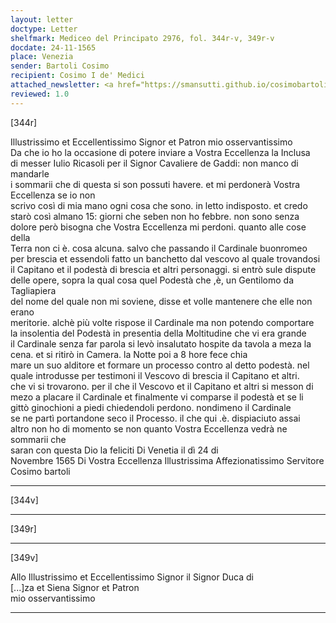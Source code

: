 ```yaml
---
layout: letter
doctype: Letter
shelfmark: Mediceo del Principato 2976, fol. 344r-v, 349r-v
docdate: 24-11-1565
place: Venezia
sender: Bartoli Cosimo
recipient: Cosimo I de' Medici
attached_newsletter: <a href="https://smansutti.github.io/cosimobartoli/texts/2976_141,2976_142,3079_141/">2976_141,2976_142,3079_141</a>
reviewed: 1.0
---
```


[344r]  
  
  
Illustrissimo et Eccellentissimo Signor et Patron mio osservantissimo  
Da che io ho la occasione di potere inviare a Vostra Eccellenza la Inclusa  
di messer Iulio Ricasoli per il Signor Cavaliere de Gaddi: non manco di mandarle  
i sommarii che di questa si son possuti havere. et mi perdonerà Vostra Eccellenza se io non  
scrivo così di mia mano ogni cosa che sono. in letto indisposto. et credo  
starò così almano 15: giorni che seben non ho febbre. non sono senza  
dolore però bisogna che Vostra Eccellenza mi perdoni. quanto alle cose della  
Terra non ci è. cosa alcuna. salvo che passando il Cardinale buonromeo  
per brescia et essendoli fatto un banchetto dal vescovo al quale trovandosi  
il Capitano et il podestà di brescia et altri personaggi. si entrò sule dispute  
delle opere, sopra la qual cosa quel Podestà che ,è, un Gentilomo da Tagliapiera  
del nome del quale non mi soviene, disse et volle mantenere che elle non erano  
meritorie. alchè più volte rispose il Cardinale ma non potendo comportare  
la insolentia del Podestà in presentia della Moltitudine che vi era grande  
il Cardinale senza far parola si levò insalutato hospite da tavola a meza la  
cena. et si ritirò in Camera. la Notte poi a 8 hore fece chia  
mare un suo alditore et formare un processo contro al detto podestà. nel  
quale introdusse per testimoni il Vescovo di brescia il Capitano et altri.  
che vi si trovarono. per il che il Vescovo et il Capitano et altri si messon di  
mezo a placare il Cardinale et finalmente vi comparse il podestà et se li  
gittò ginochioni a piedi chiedendoli perdono. nondimeno il Cardinale  
se ne partì portandone seco il Processo. il che qui .è. dispiaciuto assai  
altro non ho di momento se non quanto Vostra Eccellenza vedrà ne sommarii che  
saran con questa Dio la feliciti Di Venetia il dì 24 di  
Novembre 1565 Di Vostra Eccellenza Illustrissima Affezionatissimo Servitore Cosimo bartoli  
  
---  

[344v]  
  
  
  
---  

[349r]  
  
  
  
---  

[349v]  
  
  
Allo Illustrissimo et Eccellentissimo Signor il Signor Duca di  
[...]za et Siena Signor et Patron  
mio osservantissimo  
  
---  

